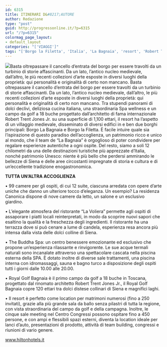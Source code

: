 ```yaml
---
id: 6315
title: ITINERARI D&#8217;AUTORE
author: Redazione
type: "post"
guid: http://progressonline.it/?p=6315
url: "/?p=6315"
colormag_page_layout:
- default_layout
categories: "['VIAGGI']"
tags: "['Borgo la Filetta', 'Italia', 'La Bagnaia', 'resort', 'Robert Trent Jones Jr.', 'Royal Golf Bagnaia', 'spa']"
---
```


![](https://progressonline.it/wp-content/uploads/2017/09/QQ_entrancetotheresortfar_12_1020x500_FitToBoxSmallDimension_Center-300x147.jpg)Basta oltrepassare il cancello d’entrata del borgo per essere travolti da un turbinio di storie affascinanti. Da un lato, l’antico nucleo medievale, dall’altro, le più recenti collezioni d’arte esposte in diversi luoghi della proprietà: qui personalità e originalità di certo non mancano. Basta oltrepassare il cancello d’entrata del borgo per essere travolti da un turbinio di storie affascinanti. Da un lato, l’antico nucleo medievale, dall’altro, le più recenti collezioni d’arte esposte in diversi luoghi della proprietà: qui personalità e originalità di certo non mancano. Tra stupendi panorami di dolci declivi, deliziosa cucina italiana, una straordinaria Spa wellness e un campo da golf a 18 buche progettato dall’architetto di fama internazionale Robert Trent Jones Jr. su una superficie di 1,100 ettari, il resort ha l’aspetto di un villaggio medievale, disseminato di diversi edifici in e ben due borghi principali: Borgo La Bagnaia e Borgo la Filetta. È facile intuire quale sia l’ispirazione di questo paradiso dell’accoglienza, un patrimonio ricco e unico al mondo, che il team de “La Bagnaia” è orgoglioso di poter condividere per regalare esperienze autentiche a ogni ospite. Del resto, siamo a soli 12 chilometri da una delle destinazioni turistiche più apprezzate d’Italia, nonché patrimonio Unesco: niente è più bello che perdersi ammirando le bellezze di Siena e delle aree circostanti impregnate di storia e cultura e di un’eccellente tradizione enogastronomica.

**TUTTA UN’ALTRA ACCOGLIENZA**

• 99 camere per gli ospiti, di cui 12 suite, ciascuna arredata con opere d’arte uniche che danno un ulteriore tocco d’eleganza. Un esempio? La residenza Canonica dispone di nove camere da letto, un salone e un esclusivo giardino.

• L’elegante atmosfera del ristorante “La Voliera” permette agli ospiti di assaporare i piatti locali reinterpretati, in modo da scoprire nuovi sapori che esaltino la qualità e la freschezza degli ingredienti. Il ristorante ha una terrazza dove si può cenare a lume di candela, esperienza resa ancora più intensa dalla vista delle dolci colline di Siena.

• The Buddha Spa: un centro benessere emozionante ed esclusivo che propone un’esperienza rilassante e rinvigorente. Le sue acque termali naturali sono incanalate attraverso una spettacolare cascata nella piscina esterna della SPA. È dotato inoltre di diverse sale trattamenti, una piscina interna con idromassaggi, sauna e bagno turco a disposizione degli ospiti tutti i giorni dalle 10.00 alle 20.00.

• Royal Golf Bagnaia è il primo campo da golf a 18 buche in Toscana, progettato dal rinomato architetto Robert Trent Jones Jr., il Royal Golf Bagnaia copre 120 ettari tra dolci distese collinari di Siena e magnifici laghi.

• Il resort è perfetto come location per matrimoni numerosi (fino a 250 invitati), grazie alla più grande sala da ballo senza pilastri di tutta la regione, con vista straordinaria del campo da golf e della campagna. Inoltre, le cinque sale meeting nel Centro Congressi possono ospitare fino a 450 persone, e con ampi e flessibili spazi esterni, diventa la location ideale per lanci d’auto, presentazioni di prodotto, attività di team building, congressi e riunioni di vario genere.

[www.hiltonhotels.it ](https://www.hiltonhotels.it)
